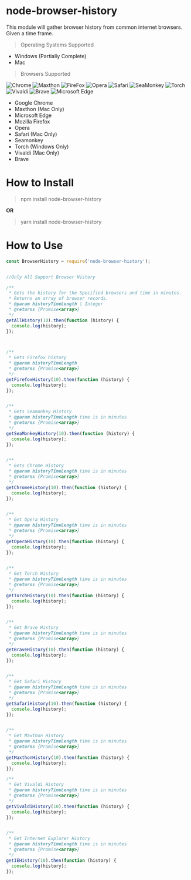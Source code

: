 # node-browser-history

This module will gather browser history from common internet browsers. Given a time frame.
> Operating Systems Supported

* Windows (Partially Complete)
* Mac

> Browsers Supported

![Chrome](https://i.imgur.com/SgiX8bb.png)
![Maxthon](https://i.imgur.com/D2rD9CV.png)
![FireFox](https://i.imgur.com/Xy4ZZTT.png)
![Opera](https://i.imgur.com/VVYCBQW.png)
![Safari](https://i.imgur.com/AZYxynY.png)
![SeaMonkey](https://i.imgur.com/OgTBYE8.png)
![Torch](https://i.imgur.com/9xB5ReO.png)
![Vivaldi](https://i.imgur.com/GTy9hXK.png)
![Brave](https://i.imgur.com/SEWgLIJ.png)
![Microsoft Edge](https://i.imgur.com/Iyd33UT.png)

* Google Chrome
* Maxthon (Mac Only)
* Microsoft Edge
* Mozilla Firefox
* Opera
* Safari (Mac Only)
* Seamonkey
* Torch (Windows Only)
* Vivaldi (Mac Only)
* Brave

# How to Install

> npm install node-browser-history

**OR**

> yarn install node-browser-history

# How to Use

```javascript
const BrowserHistory = require('node-browser-history');


//Only All Support Browser History

/**
 * Gets the history for the Specified browsers and time in minutes.
 * Returns an array of browser records.
 * @param historyTimeLength | Integer
 * @returns {Promise<array>}
 */
getAllHistory(10).then(function (history) {
  console.log(history);
});



/**
 * Gets Firefox history
 * @param historyTimeLength
 * @returns {Promise<array>}
 */
getFirefoxHistory(10).then(function (history) {
  console.log(history);
});


/**
 * Gets Seamonkey History
 * @param historyTimeLength time is in minutes
 * @returns {Promise<array>}
 */
getSeaMonkeyHistory(10).then(function (history) {
  console.log(history);
});


/**
 * Gets Chrome History
 * @param historyTimeLength time is in minutes
 * @returns {Promise<array>}
 */
getChromeHistory(10).then(function (history) {
  console.log(history);
});


/**
 * Get Opera History
 * @param historyTimeLength time is in minutes
 * @returns {Promise<array>}
 */
getOperaHistory(10).then(function (history) {
  console.log(history);
});


/**
 * Get Torch History
 * @param historyTimeLength time is in minutes
 * @returns {Promise<array>}
 */
getTorchHistory(10).then(function (history) {
  console.log(history);
});


/**
 * Get Brave History
 * @param historyTimeLength time is in minutes
 * @returns {Promise<array>}
 */
getBraveHistory(10).then(function (history) {
  console.log(history);
});


/**
 * Get Safari History
 * @param historyTimeLength time is in minutes
 * @returns {Promise<array>}
 */
getSafariHistory(10).then(function (history) {
  console.log(history);
});


/**
 * Get Maxthon History
 * @param historyTimeLength time is in minutes
 * @returns {Promise<array>}
 */
getMaxthonHistory(10).then(function (history) {
  console.log(history);
});

/**
 * Get Vivaldi History
 * @param historyTimeLength time is in minutes
 * @returns {Promise<array>}
 */
getVivaldiHistory(10).then(function (history) {
  console.log(history);
});


/**
 * Get Internet Explorer History
 * @param historyTimeLength time is in minutes
 * @returns {Promise<array>}
 */
getIEHistory(10).then(function (history) {
  console.log(history);
});
```
